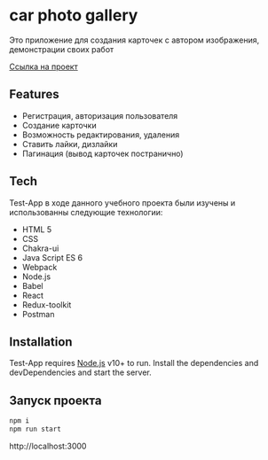 # car photo gallery
 Это приложение для создания карточек с автором изображения, демонстрации своих работ

[Ссылка на проект](http://localhost:3000/sign-in)

## Features
* Регистрация, авторизация пользователя
* Создание карточки
* Возможность редактирования, удаления
* Ставить лайки, дизлайки
* Пагинация (вывод карточек постранично) 

## Tech
Test-App в ходе данного учебного проекта были изучены и использованны следующие технологии:

- HTML 5
- CSS
- Chakra-ui
- Java Script ES 6
- Webpack
- Node.js
- Babel
- React
- Redux-toolkit
- Postman


## Installation

Test-App requires [Node.js](https://nodejs.org/) v10+ to run.
Install the dependencies and devDependencies and start the server.

## Запуск проекта
```sh
npm i
npm run start
```
http://localhost:3000
